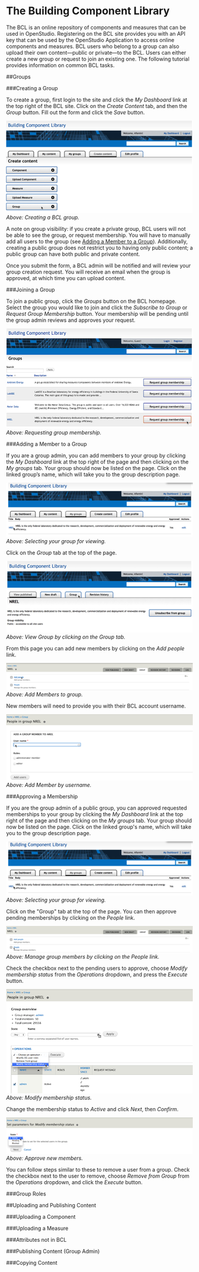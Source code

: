 <h1>The Building Component Library</h1>

The BCL is an online repository of components and measures that can be used in OpenStudio.  Registering on the BCL site provides you with an API key that can be used by the OpenStudio Application to access online components and measures.  BCL users who belong to a group can also upload their own content&mdash;public or private&mdash;to the BCL.  Users can either create a new group or request to join an existing one. The following tutorial provides information on common BCL tasks.

##Groups

###Creating a Group

To create a group, first login to the site and click the *My Dashboard* link at the top right of the BCL site.  Click on the *Create Content* tab, and then the *Group* button.  Fill out the form and click the *Save* button. 

![Create a Group](img/bcl/create_group.png)
*Above: Creating a BCL group.*


A note on group visibility:  if you create a private group, BCL users will not be able to see the group, or request membership.  You will have to manually add all users to the group (see [Adding a Member to a Group](#adding-a-member-to-a-group)).  Additionally, creating a public group does not restrict you to having only public content; a public group can have both public and private content.

Once you submit the form, a BCL admin will be notified and will review your group creation request.  You will receive an email when the group is approved, at which time you can upload content.


###Joining a Group

To join a public group, click the *Groups* button on the BCL homepage.  Select the group you would like to join and click the *Subscribe to Group* or *Request Group Membership* button.  Your membership will be pending until the group admin reviews and approves your request. 

![Request Membership](img/bcl/request_membership.png)
*Above: Requesting group membership.*

###Adding a Member to a Group

If you are a group admin, you can add members to your group by clicking the *My Dashboard* link at the top right of the page and then  clicking on the *My groups* tab. Your group should now be listed on the page. Click on the linked group’s name, which will take you to the group description page. 

![Select Group](img/bcl/select_group.png)
*Above: Selecting your group for viewing.*

Click on the *Group* tab at the top of the page.

![View Group](img/bcl/view_group.png)
*Above: View Group by clicking on the Group tab.*

From this page you can add new members by clicking on the *Add people* link.  

![Add Members](img/bcl/add_members.png)
*Above: Add Members to group.*

New members will need to provide you with their BCL account username. 
 
![Add Member by Username](img/bcl/add_member_username.png)
*Above: Add Member by username.*

###Approving a Membership

If you are the group admin of a public group, you can approved requested memberships to your group by clicking the *My Dashboard* link at the top right of the page and then clicking on the *My groups* tab.  Your group should now be listed on the page.  Click on the linked group's name, which will take you to the group description page.

![Select Group](img/bcl/select_group.png)
*Above: Selecting your group for viewing.*

Click on the "Group" tab at the top of the page.  You can then approve pending memberships by clicking on the *People* link.

![Manage Members](img/bcl/manage_members.png)
*Above: Manage group members by clicking on the People link.*

Check the checkbox next to the pending users to approve, choose *Modify membership status* from the *Operations* dropdown, and press the *Execute* button. 

![Modify Membership Status](img/bcl/modify_membership_status.png)
*Above: Modify membership status.*

Change the membership status to *Active* and click *Next*, then *Confirm*.

![Approve Members](img/bcl/approve_members.png)
*Above: Approve new members.*

You can follow steps similar to these to remove a user from a group.  Check the checkbox next to the user to remove, choose *Remove from Group* from the *Operations* dropdown, and click the *Execute* button.

###Group Roles

##Uploading and Publishing Content

###Uploading a Component

###Uploading a Measure

###Attributes not in BCL

###Publishing Content (Group Admin)

###Copying Content

